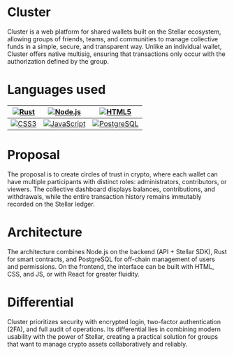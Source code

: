 
# Cluster

Cluster is a web platform for shared wallets built on the Stellar ecosystem, allowing groups of friends, teams, and communities to manage collective funds in a simple, secure, and transparent way. Unlike an individual wallet, Cluster offers native multisig, ensuring that transactions only occur with the authorization defined by the group.

# Languages used
| [![Rust](https://img.shields.io/badge/-Rust-black?style=for-the-badge&logo=rust&logoColor=white)](https://www.rust-lang.org/) | [![Node.js](https://img.shields.io/badge/-Node.js-339933?style=for-the-badge&logo=node.js&logoColor=white)](https://nodejs.org/) | [![HTML5](https://img.shields.io/badge/-HTML5-E34F26?style=for-the-badge&logo=html5&logoColor=white)](https://developer.mozilla.org/en-US/docs/Web/Guide/HTML/HTML5) |
|---|---|---|
| [![CSS3](https://img.shields.io/badge/-CSS3-1572B6?style=for-the-badge&logo=css3&logoColor=white)](https://developer.mozilla.org/en-US/docs/Web/CSS) | [![JavaScript](https://img.shields.io/badge/-JavaScript-F7DF1E?style=for-the-badge&logo=javascript&logoColor=black)](https://developer.mozilla.org/en-US/docs/Web/JavaScript) | [![PostgreSQL](https://img.shields.io/badge/-PostgreSQL-336791?style=for-the-badge&logo=postgresql&logoColor=white)](https://www.postgresql.org/) |

# Proposal

The proposal is to create circles of trust in crypto, where each wallet can have multiple participants with distinct roles: administrators, contributors, or viewers. The collective dashboard displays balances, contributions, and withdrawals, while the entire transaction history remains immutably recorded on the Stellar ledger.

# Architecture

The architecture combines Node.js on the backend (API + Stellar SDK), Rust for smart contracts, and PostgreSQL for off-chain management of users and permissions. On the frontend, the interface can be built with HTML, CSS, and JS, or with React for greater fluidity.

# Differential

Cluster prioritizes security with encrypted login, two-factor authentication (2FA), and full audit of operations. Its differential lies in combining modern usability with the power of Stellar, creating a practical solution for groups that want to manage crypto assets collaboratively and reliably.







